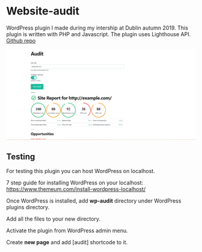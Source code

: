 # Website-audit
WordPress plugin I made during my intership at Dublin autumn 2019. This plugin is written with PHP and Javascript. The plugin uses Lighthouse API. [Github repo](https://github.com/GoogleChrome/lighthouse)

![alt text](https://github.com/RistomattiP/Website-audit/blob/master/wp%20plugin.PNG)

## Testing

For testing this plugin you can host WordPress on localhost.

7 step guide for installing WordPress on your localhost: https://www.themeum.com/install-wordpress-localhost/ 

Once WordPress is installed, add **wp-audit** directory under WordPress plugins directory.

Add all the files to your new directory.

Activate the plugin from WordPress admin menu.

Create **new page** and add [audit] shortcode to it.
